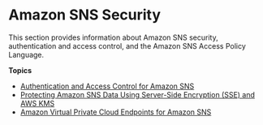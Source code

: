 # Amazon SNS Security<a name="sns-security"></a>

This section provides information about Amazon SNS security, authentication and access control, and the Amazon SNS Access Policy Language\.

**Topics**
+ [Authentication and Access Control for Amazon SNS](sns-authentication-and-access-control.md)
+ [Protecting Amazon SNS Data Using Server\-Side Encryption \(SSE\) and AWS KMS](sns-server-side-encryption.md)
+ [Amazon Virtual Private Cloud Endpoints for Amazon SNS](sns-publishing-to-topics-from-vpc.md)